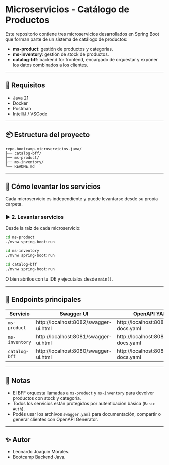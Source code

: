 # Microservicios - Catálogo de Productos

Este repositorio contiene tres microservicios desarrollados en Spring Boot que forman parte de un sistema de catálogo de productos:

- **ms-product**: gestión de productos y categorías.
- **ms-inventory**: gestión de stock de productos.
- **catalog-bff**: backend for frontend, encargado de orquestar y exponer los datos combinados a los clientes.

---

## 🔧 Requisitos

- Java 21
- Docker
- Postman
- IntelliJ / VSCode

---

## 📦 Estructura del proyecto

```
repo-bootcamp-microservicios-java/
├── catalog-bff/
├── ms-product/
├── ms-inventory/
└── README.md
```

---

## 🚀 Cómo levantar los servicios

Cada microservicio es independiente y puede levantarse desde su propia carpeta.


### ▶️ 2. Levantar servicios

Desde la raíz de cada microservicio:

```bash
cd ms-product
./mvnw spring-boot:run
```

```bash
cd ms-inventory
./mvnw spring-boot:run
```

```bash
cd catalog-bff
./mvnw spring-boot:run
```

O bien abrilos con tu IDE y ejecutalos desde `main()`.

---

## 🧪 Endpoints principales

| Servicio       | Swagger UI                            | OpenAPI YAML                        |
|----------------|----------------------------------------|-------------------------------------|
| `ms-product`   | http://localhost:8082/swagger-ui.html   | http://localhost:8082/v3/api-docs.yaml |
| `ms-inventory` | http://localhost:8081/swagger-ui.html   | http://localhost:8081/v3/api-docs.yaml |
| `catalog-bff`  | http://localhost:8080/swagger-ui.html   | http://localhost:8080/v3/api-docs.yaml |

---

## 📝 Notas

- El BFF orquesta llamadas a `ms-product` y `ms-inventory` para devolver productos con stock y categoría.
- Todos los servicios están protegidos por autenticación básica (`Basic Auth`).
- Podés usar los archivos `swagger.yaml` para documentación, compartir o generar clientes con OpenAPI Generator.

---

## ✨ Autor
- Leonardo Joaquin Morales. 
- Bootcamp Backend Java.
